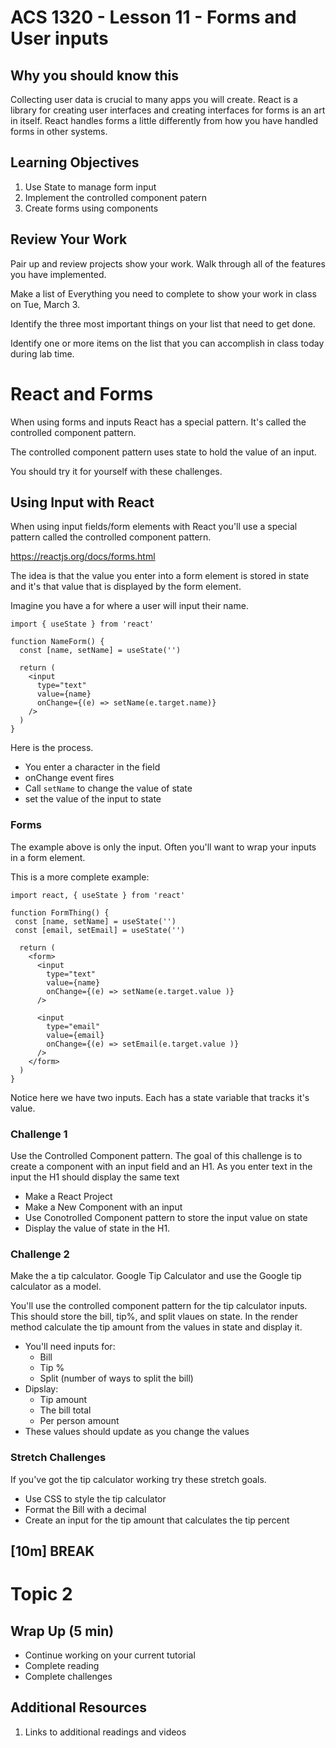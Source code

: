 <!-- .slide: data-background="./Images/header.svg" data-background-repeat="none" data-background-size="40% 40%" data-background-position="center 10%" class="header" -->
# ACS 1320 - Lesson 11 - Forms and User inputs

<!-- Put a link to the slides so that students can find them -->

<!-- ➡️ [**Slides**](/Syllabus-Template/Slides/Lesson1.html ':ignore') -->

<!-- > -->

## Why you should know this

Collecting user data is crucial to many apps you will create. React is a library for creating user interfaces and creating interfaces for forms is an art in itself. React handles forms a little differently from how you have handled forms in other systems. 

<!-- > -->

## Learning Objectives

1. Use State to manage form input
1. Implement the controlled component patern
1. Create forms using components

<!-- > -->

## Review Your Work

Pair up and review projects show your work. Walk through all of the features you have implemented.

Make a list of Everything you need to complete to show your work in class on Tue, March 3.

Identify the three most important things on your list that need to get done.

Identify one or more items on the list that you can accomplish in class today during lab time.

<!-- > -->

# React and Forms

When using forms and inputs React has a special pattern. It's called the controlled component pattern. 

<!-- > -->

The controlled component pattern uses state to hold the value of an input. 

You should try it for yourself with these challenges. 

<!-- > -->

## Using Input with React

<!-- > -->

When using input fields/form elements with React you'll use a special pattern called the controlled component pattern. 

https://reactjs.org/docs/forms.html

<!-- > -->

The idea is that the value you enter into a form element is stored in state and it's that value that is displayed by the form element. 

<!-- > -->

Imagine you have a for where a user will input their name.

```JS 
import { useState } from 'react'

function NameForm() {
  const [name, setName] = useState('')

  return (
    <input 
      type="text"
      value={name}
      onChange={(e) => setName(e.target.name)}
    />
  )
}
```

<!-- > -->

Here is the process. 

- You enter a character in the field
- onChange event fires
- Call `setName` to change the value of state
- set the value of the input to state

<!-- > -->

### Forms 

<!-- > -->

The example above is only the input. Often you'll want to wrap your inputs in a form element. 

<!-- > -->

This is a more complete example: 

```JS
import react, { useState } from 'react'

function FormThing() {
 const [name, setName] = useState('')
 const [email, setEmail] = useState('')

  return (
    <form>
      <input 
        type="text"
        value={name}
        onChange={(e) => setName(e.target.value )}
      />

      <input 
        type="email"
        value={email}
        onChange={(e) => setEmail(e.target.value )}
      />
    </form>
  )
}
```

Notice here we have two inputs. Each has a state variable that tracks it's value. 

<!-- > -->

### Challenge 1

Use the Controlled Component pattern. The goal of this challenge is to create a component with an input field and an H1. As you enter text in the input the H1 should display the same text

- Make a React Project
- Make a New Component with an input
- Use Conotrolled Component pattern to store the input value on state
- Display the value of state in the H1. 

<!-- > -->

### Challenge 2

Make the a tip calculator. Google Tip Calculator and use the Google tip calculator as a model.

You'll use the controlled component pattern for the tip calculator inputs. This should store the bill, tip%, and split vlaues on state. In the render method calculate the tip amount from the values in state and display it. 

- You'll need inputs for: 
  - Bill
  - Tip %
  - Split (number of ways to split the bill)
- Dipslay: 
  - Tip amount
  - The bill total 
  - Per person amount
- These values should update as you change the values

### Stretch Challenges

If you've got the tip calculator working try these stretch goals. 

- Use CSS to style the tip calculator
- Format the Bill with a decimal
- Create an input for the tip amount that calculates the tip percent

<!-- .slide: data-background="#087CB8" -->
## [**10m**] BREAK

<!-- > -->

# Topic 2

<!-- > -->

## Wrap Up (5 min)

- Continue working on your current tutorial
- Complete reading
- Complete challenges

<!-- > -->

## Additional Resources

1. Links to additional readings and videos

<!-- > -->

<!-- ## Minute-by-Minute

| **Elapsed** | **Time** | **Activity** |
| ----------- | -------- | ------------ |
| 0:00 | 0:05 | [Why you should know this](#why-you-should-know-this) |
| 0:05 | 0:15 | [Learning Objectives](#learning-objectives) |
| 0:20 | 0:30 | In Class Activity I |
| 0:50 | 0:10 | BREAK |
| 1:00 | 0:45 | In Class Activity II |
| 1:45 | 0:05 | Wrap up review objectives | -->
